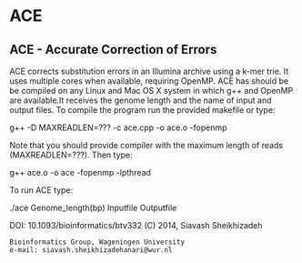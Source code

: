 ACE
===

ACE - Accurate Correction of Errors
-----------------------------------

ACE corrects substitution errors in an Illumina archive using a k-mer trie. It uses multiple cores when available, requiring OpenMP. ACE has should be be compiled on any Linux and Mac OS X system in which g++ and OpenMP are available.It receives the genome length and the name of input and output files.
To compile the program run the provided makefile or type:

g++ -D MAXREADLEN=??? -c ace.cpp -o ace.o -fopenmp

Note that you should provide compiler with the maximum length of reads (MAXREADLEN=???).
Then type:

g++ ace.o -o ace -fopenmp -lpthread

To run ACE type:

./ace Genome_length(bp) Inputfile Outputfile

DOI: 10.1093/bioinformatics/btv332
(C) 2014, Siavash Sheikhizadeh

    Bioinformatics Group, Wageningen University
    e-mail: siavash.sheikhizadehanari@wur.nl
